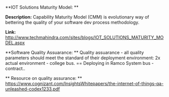 **IOT Solutions Maturity Model: **

**Description:** Capability Maturity Model (CMM) is evolutionary way of bettering the quality of your software dev process methodology.

**Link:** http://www.techmahindra.com/sites/blogs/IOT_SOLUTIONS_MATURITY_MODEL.aspx


**Software Quality Assuarance: **
Quality assuarance - all quality parameters should meet the standard of their deployment environment: 2x actual environment - college bus. == Deploying in Ramco System bus - contract..


** Resource on quality assurance: ** https://www.cognizant.com/InsightsWhitepapers/the-internet-of-things-qa-unleashed-codex1233.pdf 
